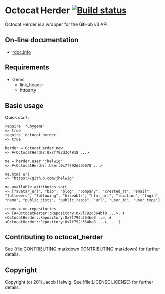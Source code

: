 # Octocat Herder [![Build status](http://travis-ci.org/jhelwig/octocat_herder.png)](http://travis-ci.org/jhelwig/octocat_herder)

Octocat Herder is a wrapper for the GitHub v3 API.

## On-line documentation

* [rdoc.info](http://rdoc.info/gems/octocat_herder/frames)

## Requirements

* Gems
  * link_header
  * httparty

## Basic usage

Quick start:

    require 'rubygems'
    => true
    require 'octocat_herder'
    => true

    herder = OctocatHerder.new
    => #<OctocatHerder:0x7f792d3c4918 ...>

    me = herder.user 'jhelwig'
    => #<OctocatHerder::User:0x7f792d3b6070 ...>

    me.html_url
    => "https://github.com/jhelwig"

    me.available_attributes.sort
    => ["avatar_url", "bio", "blog", "company", "created_at", "email", "followers", "following", "hireable", "html_url", "location", "login", "name", "public_gists", "public_repos", "url", "user_id", "user_type"]

    repos = me.repositories
    => [#<OctocatHerder::Repository:0x7f792d364bf8 ...>, #<OctocatHerder::Repository:0x7f792d364bd0 ..>, #<OctocatHerder::Repository:0x7f792d364ba8 ...>, ...]


## Contributing to octocat_herder

See {file:CONTRIBUTING.markdown CONTRIBUTING.markdown} for further details.

## Copyright

Copyright (c) 2011 Jacob Helwig. See {file:LICENSE LICENSE} for further details.

